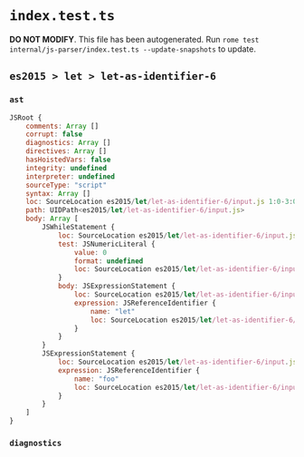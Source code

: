# `index.test.ts`

**DO NOT MODIFY**. This file has been autogenerated. Run `rome test internal/js-parser/index.test.ts --update-snapshots` to update.

## `es2015 > let > let-as-identifier-6`

### `ast`

```javascript
JSRoot {
	comments: Array []
	corrupt: false
	diagnostics: Array []
	directives: Array []
	hasHoistedVars: false
	integrity: undefined
	interpreter: undefined
	sourceType: "script"
	syntax: Array []
	loc: SourceLocation es2015/let/let-as-identifier-6/input.js 1:0-3:0
	path: UIDPath<es2015/let/let-as-identifier-6/input.js>
	body: Array [
		JSWhileStatement {
			loc: SourceLocation es2015/let/let-as-identifier-6/input.js 1:0-1:13
			test: JSNumericLiteral {
				value: 0
				format: undefined
				loc: SourceLocation es2015/let/let-as-identifier-6/input.js 1:7-1:8
			}
			body: JSExpressionStatement {
				loc: SourceLocation es2015/let/let-as-identifier-6/input.js 1:10-1:13
				expression: JSReferenceIdentifier {
					name: "let"
					loc: SourceLocation es2015/let/let-as-identifier-6/input.js 1:10-1:13 (let)
				}
			}
		}
		JSExpressionStatement {
			loc: SourceLocation es2015/let/let-as-identifier-6/input.js 2:0-2:3
			expression: JSReferenceIdentifier {
				name: "foo"
				loc: SourceLocation es2015/let/let-as-identifier-6/input.js 2:0-2:3 (foo)
			}
		}
	]
}
```

### `diagnostics`

```

```
